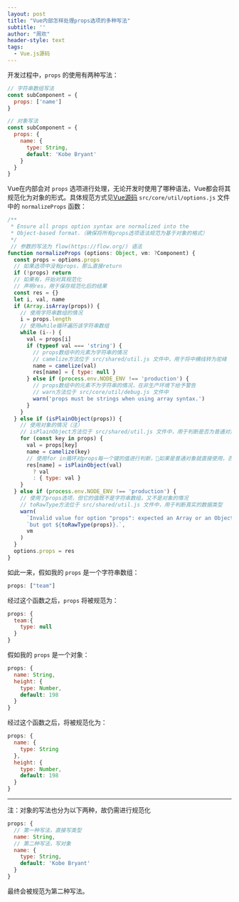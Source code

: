 ```yaml
---
layout: post
title: "Vue内部怎样处理props选项的多种写法"
subtitle: ''
author: "周欢"
header-style: text
tags:
  - Vue.js源码
---
```


开发过程中，`props` 的使用有两种写法：
```js
// 字符串数组写法
const subComponent = {
  props: ['name']
}
```
```js
// 对象写法
const subComponent = {
  props: {
    name: {
      type: String,
      default: 'Kobe Bryant'
    }
  }
}
```
Vue在内部会对 `props` 选项进行处理，无论开发时使用了哪种语法，Vue都会将其规范化为对象的形式。具体规范方式见[Vue源码](https://github.com/vuejs/vue/blob/dev/src/core/util/options.js) `src/core/util/options.js` 文件中的 `normalizeProps` 函数：
```js
/**
 * Ensure all props option syntax are normalized into the
 * Object-based format.（确保将所有props选项语法规范为基于对象的格式）
 */
 // 参数的写法为 flow(https://flow.org/) 语法
function normalizeProps (options: Object, vm: ?Component) {
  const props = options.props
  // 如果选项中没有props，那么直接return
  if (!props) return
  // 如果有，开始对其规范化
  // 声明res，用于保存规范化后的结果
  const res = {}
  let i, val, name
  if (Array.isArray(props)) {
    // 使用字符串数组的情况
    i = props.length
    // 使用while循环遍历该字符串数组
    while (i--) {
      val = props[i]
      if (typeof val === 'string') {
        // props数组中的元素为字符串的情况
        // camelize方法位于 src/shared/util.js 文件中，用于将中横线转为驼峰
        name = camelize(val)
        res[name] = { type: null }
      } else if (process.env.NODE_ENV !== 'production') {
        // props数组中的元素不为字符串的情况，在非生产环境下给予警告
        // warn方法位于 src/core/util/debug.js 文件中
        warn('props must be strings when using array syntax.')
      }
    }
  } else if (isPlainObject(props)) {
    // 使用对象的情况（注）
    // isPlainObject方法位于 src/shared/util.js 文件中，用于判断是否为普通对象
    for (const key in props) {
      val = props[key]
      name = camelize(key)
      // 使用for in循环对props每一个键的值进行判断，如果是普通对象就直接使用，否则将其作为type的值
      res[name] = isPlainObject(val)
        ? val
        : { type: val }
    }
  } else if (process.env.NODE_ENV !== 'production') {
    // 使用了props选项，但它的值既不是字符串数组，又不是对象的情况
    // toRawType方法位于 src/shared/util.js 文件中，用于判断真实的数据类型
    warn(
      `Invalid value for option "props": expected an Array or an Object, ` +
      `but got ${toRawType(props)}.`,
      vm
    )
  }
  options.props = res
}
```
如此一来，假如我的 `props` 是一个字符串数组：
```js
props: ["team"]
```
经过这个函数之后，`props` 将被规范为：
```js
props: {
  team:{
    type: null
  }
}
```
假如我的 `props` 是一个对象：
```js
props: {
  name: String,
  height: {
    type: Number,
    default: 198
  }
}
```
经过这个函数之后，将被规范化为：
```js
props: {
  name: {
    type: String
  },
  height: {
    type: Number,
    default: 198
  }
}
```
***
注：对象的写法也分为以下两种，故仍需进行规范化
```js
props: {
  // 第一种写法，直接写类型
  name: String,
  // 第二种写法，写对象
  name: {
    type: String,
    default: 'Kobe Bryant'
  }
}
```
最终会被规范为第二种写法。
